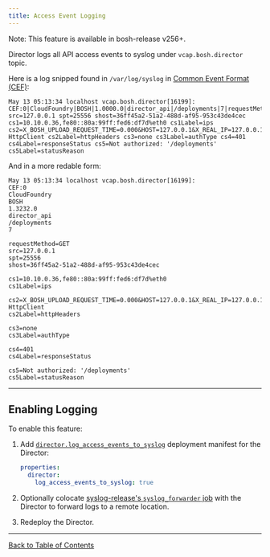 ```yaml
---
title: Access Event Logging
---
```


<p class="note">Note: This feature is available in bosh-release v256+.</p>

Director logs all API access events to syslog under `vcap.bosh.director` topic.

Here is a log snipped found in `/var/log/syslog` in [Common Event Format (CEF)](https://www.protect724.hpe.com/servlet/JiveServlet/downloadBody/1072-102-7-18874/CommonEventFormat%20v22.pdf):

```
May 13 05:13:34 localhost vcap.bosh.director[16199]: CEF:0|CloudFoundry|BOSH|1.0000.0|director_api|/deployments|7|requestMethod=GET src=127.0.0.1 spt=25556 shost=36ff45a2-51a2-488d-af95-953c43de4cec cs1=10.10.0.36,fe80::80a:99ff:fed6:df7d%eth0 cs1Label=ips cs2=X_BOSH_UPLOAD_REQUEST_TIME=0.000&HOST=127.0.0.1&X_REAL_IP=127.0.0.1&X_FORWARDED_FOR=127.0.0.1&X_FORWARDED_PROTO=https&USER_AGENT=EventMachine HttpClient cs2Label=httpHeaders cs3=none cs3Label=authType cs4=401 cs4Label=responseStatus cs5=Not authorized: '/deployments' cs5Label=statusReason
```

And in a more redable form:

```
May 13 05:13:34 localhost vcap.bosh.director[16199]:
CEF:0
CloudFoundry
BOSH
1.3232.0
director_api
/deployments
7

requestMethod=GET
src=127.0.0.1
spt=25556
shost=36ff45a2-51a2-488d-af95-953c43de4cec

cs1=10.10.0.36,fe80::80a:99ff:fed6:df7d%eth0
cs1Label=ips

cs2=X_BOSH_UPLOAD_REQUEST_TIME=0.000&HOST=127.0.0.1&X_REAL_IP=127.0.0.1&X_FORWARDED_FOR=127.0.0.1&X_FORWARDED_PROTO=https&USER_AGENT=EventMachine HttpClient
cs2Label=httpHeaders

cs3=none
cs3Label=authType

cs4=401
cs4Label=responseStatus

cs5=Not authorized: '/deployments'
cs5Label=statusReason
```

---
## <a id="enable"></a> Enabling Logging

To enable this feature:

1. Add [`director.log_access_events_to_syslog`](https://bosh.io/jobs/director?source=github.com/cloudfoundry/bosh#p=director.log_access_events_to_syslog) deployment manifest for the Director:

    ```yaml
    properties:
      director:
        log_access_events_to_syslog: true
    ```

1. Optionally colocate [syslog-release's `syslog_forwarder` job](http://bosh.io/jobs/syslog_forwarder?source=github.com/cloudfoundry/syslog-release) with the Director to forward logs to a remote location.

1. Redeploy the Director.

---
[Back to Table of Contents](index.html#director-config)
